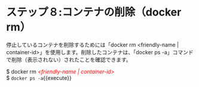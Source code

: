 # ステップ８:コンテナの削除（docker rm）
停止しているコンテナを削除するためには「docker rm \<friendly-name | container-id\>」を使用します。削除したコンテナは、「docker ps -a」コマンドで削除（表示されない）されたことを確認できます。

$ docker rm *<span style="color: red; ">\<friendly-name | container-id\></span>*  
$ `docker ps -a`{{execute}}